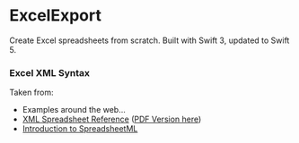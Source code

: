 # ExcelExport

Create Excel spreadsheets from scratch. Built with Swift 3, updated to Swift 5.


### Excel XML Syntax
Taken from:
- Examples around the web...
- [XML Spreadsheet Reference](https://msdn.microsoft.com/en-us/library/aa140066(office.10).aspx) ([PDF Version here](https://xa.yimg.com/kq/groups/64559703/1416043006/name/EXCELXML.PDF))
- [Introduction to SpreadsheetML](http://m8y.org/Microsoft_Office_2003_XML_Reference_Schemas/Help/html/spreadsheetml_HV01151864.htm)

